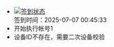 - [![签到状态](https://github.com/li5bo5/Cloud189-Actions/actions/workflows/main.yml/badge.svg?branch=main)](https://github.com/li5bo5/Cloud189-Actions/actions/workflows/main.yml) <br> 签到时间：2025-07-07 00:45:33
- 开始执行帐号1
- 设备ID不存在，需要二次设备校验
